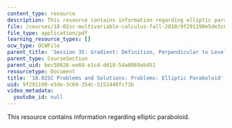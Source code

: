 ```yaml
---
content_type: resource
description: This resource contains information regarding elliptic paraboloid.
file: /courses/18-02sc-multivariable-calculus-fall-2010/9f291190e5de3c69354c5152448fc73b_MIT18_02SC_pb_41_comb.pdf
file_type: application/pdf
learning_resource_types: []
ocw_type: OCWFile
parent_title: 'Session 35: Gradient: Definition, Perpendicular to Level Curves'
parent_type: CourseSection
parent_uid: bec58626-ee69-e1c4-dd18-54a8969ab451
resourcetype: Document
title: '18.02SC Problems and Solutions: Problems: Elliptic Paraboloid'
uid: 9f291190-e5de-3c69-354c-5152448fc73b
video_metadata:
  youtube_id: null
---
```

This resource contains information regarding elliptic paraboloid.

